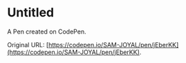 # Untitled

A Pen created on CodePen.

Original URL: [https://codepen.io/SAM-JOYAL/pen/jEberKK](https://codepen.io/SAM-JOYAL/pen/jEberKK).

